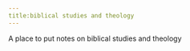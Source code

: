 ```yaml
---
title:biblical studies and theology
---
```


A place to put notes on biblical studies and theology

